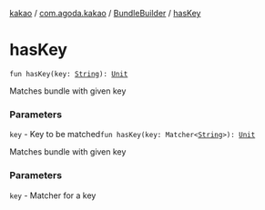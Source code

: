 [kakao](../../index.md) / [com.agoda.kakao](../index.md) / [BundleBuilder](index.md) / [hasKey](.)

# hasKey

`fun hasKey(key: `[`String`](https://kotlinlang.org/api/latest/jvm/stdlib/kotlin/-string/index.html)`): `[`Unit`](https://kotlinlang.org/api/latest/jvm/stdlib/kotlin/-unit/index.html)

Matches bundle with given key

### Parameters

`key` - Key to be matched`fun hasKey(key: Matcher<`[`String`](https://kotlinlang.org/api/latest/jvm/stdlib/kotlin/-string/index.html)`>): `[`Unit`](https://kotlinlang.org/api/latest/jvm/stdlib/kotlin/-unit/index.html)

Matches bundle with given key

### Parameters

`key` - Matcher for a key